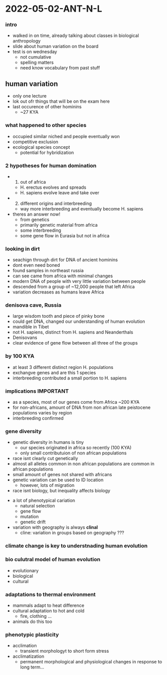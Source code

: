 # 2022-05-02-ANT-N-L

### intro
- walked in on time, already talking about classes in biological anthropology
- slide about human variation on the board
- test is on wednesday
  - not cumulative
  - spelling matters
  - need know vocabulary from past stuff

## human variation
- only one lecture
- lok out ofr things that will be on the exam here
- last occurence of other hominins
  - ~27 KYA

### what happened to other species
- occupied similar niched and people eventually won
- competitive exclusion
- ecological species concept
  - potential for hybridization

### 2 hypotheses for human domination
- 1. out of africa
  - H. erectus evolves and spreads
  - H. sapiens evolve leave and take over
- 2. different origins and interbreeding
  - way more interbreeding and eventually become H. sapiens
- theres an answer now!
  - from genetics
  - primarily genetic material from africa
  - some interbreeding
  - some gene flow in Eurasia but not in africa

### looking in dirt
- seachign through dirt for DNA of ancient hominins
- dont even need boned
- found samples in northeast russia
- can see came from africa with minimal changes
- modern DNA of people with very little variation between people
- descended from a group of ~12,000 people that left Africa
- variation decreases as humans leave Africa

### denisova cave, Russia
- large wisdom tooth and piece of pinky bone
- could get DNA, changed our understanding of human evolution
- mandible in Tibet
- not H. sapiens, distinct from H. sapiens and Neanderthals
- Denisovans
- clear evidence of gene flow between all three of the groups

### by 100 KYA
- at least 3 different distinct region H. populations
- exchangve genes and are this 1 species
- interbreeding contributed a small portion to H. sapiens

### implications IMPORTANT
- as a species, most of our genes come from Africa ~200 KYA
- for non-africans, amount of DNA from non african late peistocene populations varies by region
- interbreeding confirmed

### gene diversity
- genetic diversity in humans is tiny
  - our species originated in africa so recently (100 KYA)
  - only small contributuion of non african populations
- race isnt clearly cut genetically
- almost all alleles common in non african populations are common in african populations
- small amount of genes not shared with africans
- genetic variation can be used to ID location
  - however, lots of migration
- race isnt biology, but inequality affects biology
<!--she also teaches sex, violence, and power-->
- a lot of phenotypical cariation
  - natural selection
  - gene flow
  - mutation
  - genetic drift
- variation with geography is always **clinal**
  - cline: variation in groups based on geography ???

### climate change is key to understnading  human evolution

### bio culutral model of human evolution
- evolutionary
- biological
- cultural

### adaptations to thermal environment
- mammals adapt to heat difference
- cultural adaptation to hot and cold
  - fire, clothing ...
- animals do this too

### phenotypic plasticity
- acclimation
  - transient morphologyt to short form stress
- acclimatization
  - permanent morphological and physiological changes in response to long term...
<!--will be a few more slides narrated-->
